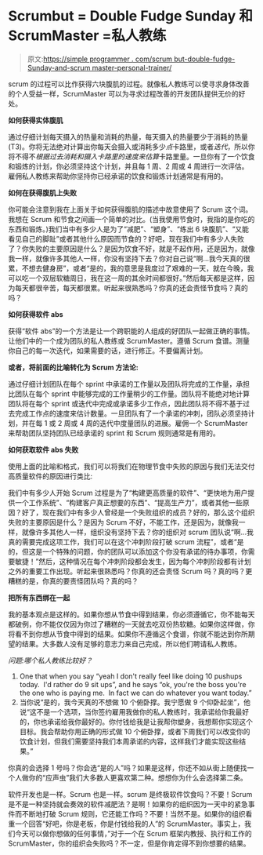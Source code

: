 # Scrumbut = Double Fudge Sunday 和 ScrumMaster =私人教练

> 原文:[https://simple programmer . com/scrum but-double-fudge-Sunday-and-scrum master-personal-trainer/](https://simpleprogrammer.com/scrumbut-double-fudge-sunday-and-scrummaster-personal-trainer/)

scrum 的过程可以比作获得六块腹肌的过程。就像私人教练可以使寻求身体改善的个人受益一样，ScrumMaster 可以为寻求过程改善的开发团队提供无价的好处。

**如何获得实体腹肌**

通过仔细计划每天摄入的热量和消耗的热量，每天摄入的热量要少于消耗的热量(T3)。你将无法绝对计算出你每天会摄入或消耗多少*点*卡路里，或者*迭代*，所以你将不得不*根据过去消耗和摄入卡路里的速度来估算*卡路里量。一旦你有了一个饮食和锻炼的计划，你必须坚持这个计划，并且每 1 周、2 周或 4 周进行一次评估。雇佣私人教练来帮助你坚持你已经承诺的饮食和锻炼计划通常是有用的。

**如何在获得腹肌上失败**

你可能会注意到我在上面关于如何获得腹肌的描述中故意使用了 Scrum 这个词。我想在 Scrum 和节食之间画一个简单的对比。(当我使用节食时，我指的是你吃的东西和锻炼。)我们当中有多少人是为了“减肥”、“塑身”、“练出 6 块腹肌”、“又能看见自己的脚趾”或者其他什么原因而节食的？好吧，现在我们中有多少人失败了？你失败的主要原因是什么？是因为饮食不好，就是不起作用，还是因为，就像我一样，就像许多其他人一样，你没有坚持下去？你对自己说“啊…我今天真的很累，不想去健身房”，或者“是的，我的意思是我度过了艰难的一天，就在今晚，我可以吃一个双层软糖周日，我在这一周的其余时间都很好。”然后每天都是这样，因为每天都很辛苦，每天都很累。听起来很熟悉吗？你真的还会责怪节食吗？真的吗？

**如何获得软件 abs**

获得“软件 abs”的一个方法是让一个跨职能的人组成的好团队一起做正确的事情。让他们中的一个成为团队的私人教练或 ScrumMaster。遵循 Scrum 食谱。测量你自己的每一次迭代，如果需要的话，进行修正。不要偏离计划。

**或者，将前面的比喻转化为 Scrum 方法论:**

通过仔细计划团队在每个 sprint 中承诺的工作量以及团队将完成的工作量，承担比团队在每个 sprint 中能够完成的工作量稍少的工作量。团队将不能绝对地计算团队将在每个 sprint 或迭代中完成或承诺多少工作点，因此团队将不得不基于过去完成工作点的速度来估计数量。一旦团队有了一个承诺的冲刺，团队必须坚持计划，并在每 1 或 2 周或 4 周的迭代中度量团队的进展。雇佣一个 ScrumMaster 来帮助团队坚持团队已经承诺的 sprint 和 Scrum 规则通常是有用的。

**如何获取软件 abs 失败**

使用上面的比喻和格式，我们可以将我们在物理节食中失败的原因与我们无法交付高质量软件的原因进行类比:

我们中有多少人开始 Scrum 过程是为了“构建更高质量的软件”、“更快地为用户提供一个工作系统”、“构建客户真正想要的东西”、“提高生产力”，或者其他一些原因？好了，现在我们中有多少人曾经是一个失败组织的成员？好的，那么这个组织失败的主要原因是什么？是因为 Scrum 不好，不能工作，还是因为，就像我一样，就像许多其他人一样，组织没有坚持下去？你的组织对 scrum 团队说“啊…我真的需要完成这项工作，我们可以在这个冲刺阶段打破 scrum 流程”，或者“是的，但这是一个特殊的问题，你的团队可以添加这个你没有承诺的待办事项，你需要敏捷！”然后，这种情况在每个冲刺阶段都会发生，因为每个冲刺阶段都有计划之外的重要工作出现。听起来很熟悉吗？你真的还会责怪 Scrum 吗？真的吗？更糟糕的是，你真的要责怪团队吗？真的吗？

**把所有东西绑在一起**

我的基本观点是这样的。如果你想从节食中得到结果，你必须遵循它，你不能每天都破例，你不能仅仅因为你过了糟糕的一天就去吃双份热软糖。如果你这样做，你将看不到你想从节食中得到的结果。如果你不遵循这个食谱，你就不能达到你所期望的结果。大多数人没有足够的意志力来自己完成，所以他们聘请私人教练。

*问题:哪个私人教练比较好？*

1.  One that when you say “yeah I don't really feel like doing 10 pushups today.  I'd rather do 9 sit ups”, and he says “ok, you're the boss you're the one who is paying me.  In fact we can do whatever you want today.”
2.  当你说“是的，我今天真的不想做 10 个俯卧撑。我宁愿做 9 个仰卧起坐”，他说“这不是一个选项，当你签约雇用我做你的私人教练时，我承诺给你我最好的，你也承诺给我你最好的。你付钱给我是让我帮你塑身，我想帮你实现这个目标。我会帮助你用正确的形式做 10 个俯卧撑，或者下周我们可以改变你的饮食计划，但我们需要坚持我们本周承诺的内容，这样我们才能实现这些结果。”

你真的会选择 1 号吗？你会选“是的人”吗？如果是这样，你还不如从街上随便找一个人做你的“应声虫”我们大多数人更喜欢第二种。想想你为什么会选择第二条。

软件开发也是一样。Scrum 也是一样。scrum 是终极软件饮食吗？不要！Scrum 是不是一种坚持就会奏效的软件减肥法？是啊！如果你的组织因为一天中的紧急事件而不断地打破 Scrum 规则，它还能工作吗？不要！当然不是。如果你的组织看重一个回答“好吧，你是老板，你是付钱给我的人”的 ScrumMaster。事实上，我们今天可以做你想做的任何事情，”对于一个在 Scrum 框架内教授、执行和工作的 ScrumMaster，你的组织会失败吗？不一定，但是你肯定得不到你想要的结果。